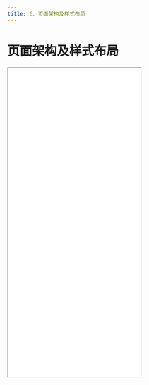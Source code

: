 ```yaml
---
title: 6、页面架构及样式布局
---
```


# 页面架构及样式布局

<iframe src='/html/htmlcss/world/index.html' height='700px'></iframe>